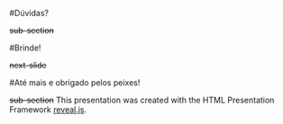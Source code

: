 #Dúvidas?

~~sub-section~~

#Brinde!

~~next-slide~~

#Até mais e obrigado pelos peixes!

~~sub-section~~
This presentation was created with the HTML Presentation Framework [reveal.js](https://github.com/hakimel/reveal.js/).
